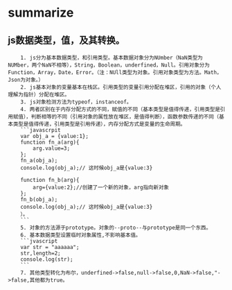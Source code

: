 # summarize
##  js数据类型，值，及其转换。
        1. js分为基本数据类型，和引用类型。基本数据对象分为NUmber（NaN类型为NUMber，两个NaN不相等），String，Boolean，underfined，Null。引用对象分为Function，Array，Date，Error。（注：NUll类型为对象。引用对象类型为方法。Math，Json为对象。）
        2. js基本对象的变量基本在栈区。引用类型的变量引用分配在堆区，引用的对象（个人理解为指针）分配在堆区。
        3. js对象检测方法为typeof，instanceof。
        4. 两者区别在于内存分配方式的不同，赋值的不同（基本类型是值得传递，引用类型是引用赋值），判断相等的不同（引用对象的属性放在堆区，是值得判断），函数参数传递的不同（基本类型是值得传递，引用类型是引用传递），内存分配方式是变量的生命周期。
        ```javascrpit
        var obj_a = {value:1};
        function fn_a(arg){
            arg.value=3;
        };
        fn_a(obj_a);
        console.log(obj_a);// 这时候obj_a是{value:3}

        function fn_b(arg){
            arg={value:2};//创建了一个新的对象，arg指向新对象
        };
        fn_b(obj_a);
        console.log(obj_a);// 这时候obj_a是{value:3}
        ）。
        ```
        5. 对象的方法源于prototype。对象的--proto--与prototype是同一个东西。
        6. 基本数据类型设置临时对象属性,不影响基本值。
        ```jvascript
        var str = "aaaaaa";
        str,length=2;
        console.log(str);
        ```
        7. 其他类型转化为布尔，underfined->false,null->false,0,NaN->false,"->false,其他都为true。
